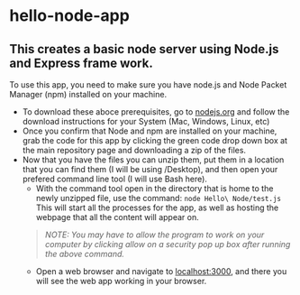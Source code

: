 # hello-node-app

## This creates a basic node server using Node.js and Express frame work.
To use this app, you need to make sure you have node.js and Node Packet Manager (npm) installed on your machine.
  - To download these aboce prerequisites, go to [nodejs.org](https://nodejs.org) and follow the download instructions for your System (Mac, Windows, Linux, etc)
- Once you confirm that Node and npm are installed on your machine, grab the code for this app by clicking the green code drop down box at the main repository page and downloading a zip of the files.
- Now that you have the files you can unzip them, put them in a location that you can find them (I will be using /Desktop), and then open your prefered command line tool (I will use Bash here).
  - With the command tool open in the directory that is home to the newly unzipped file, use the command: 
      `node Hello\ Node/test.js` 
This will start all the processes for the app, as well as hosting the webpage that all the content will appear on. 
  > *NOTE: You may have to allow the program to work on your computer by clicking allow on a security pop up box after running the above command.* 
  - Open a web browser and navigate to [localhost:3000](localhost:3000), and there you will see the web app working in your browser.